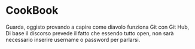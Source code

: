 # CookBook
Guarda, oggisto provando a capire come diavolo funziona Git con Git Hub,
Di base il discorso prevede il fatto che essendo tutto open, non sarà necessario inserire username o password per parlarsi.
